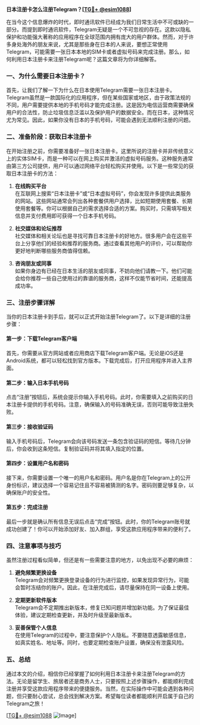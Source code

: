 **日本注册卡怎么注册Telegram？[[TG💪+ @esim1088](https://t.me/s/esim1088)]**

在当今这个信息爆炸的时代，即时通讯软件已经成为我们日常生活中不可或缺的一部分。而提到即时通讯软件，Telegram无疑是一个不可忽视的存在。这款以隐私保护和功能强大著称的应用程序在全球范围内拥有庞大的用户群体。然而，对于许多身处海外的朋友来说，尤其是那些身在日本的人来说，要想正常使用Telegram，可能需要一张日本本地的SIM卡或者虚拟号码来完成注册。那么，如何利用日本注册卡来注册Telegram呢？这篇文章将为你详细解答。

### 一、为什么需要日本注册卡？

首先，让我们了解一下为什么在日本使用Telegram需要一张日本注册卡。Telegram虽然是一款国际化的应用程序，但在某些国家或地区，由于政策法规的不同，用户需要提供本地的手机号码才能完成注册。这是因为电信运营商需要确保用户的合法性，防止垃圾信息泛滥以及保护用户的数据安全。而在日本，这种情况尤为常见。因此，如果你没有日本的手机号码，可能会遇到无法顺利注册的问题。

### 二、准备阶段：获取日本注册卡

在开始注册之前，你需要准备好一张日本注册卡。这里所说的注册卡并非传统意义上的实体SIM卡，而是一种可以在网上购买并激活的虚拟号码服务。这种服务通常由第三方公司提供，用户可以通过网络平台轻松购买并使用。以下是一些常见的获取日本注册卡的方法：

1. **在线购买平台**  
   在互联网上搜索“日本注册卡”或“日本虚拟号码”，你会发现许多提供此类服务的网站。这些网站通常会列出各种套餐供用户选择，比如短期使用套餐、长期使用套餐等。你可以根据自己的需求选择合适的方案。购买时，只需填写相关信息并支付费用即可获得一个日本手机号码。

2. **社交媒体和论坛推荐**  
   社交媒体和相关论坛也是寻找可靠日本注册卡的好地方。很多用户会在这些平台上分享他们的经验和推荐的服务商。通过查看其他用户的评价，可以帮助你更好地判断哪些服务商值得信赖。

3. **咨询朋友或同事**  
   如果你身边有已经在日本生活的朋友或同事，不妨向他们请教一下。他们可能会给你推荐一些自己使用过的靠谱的服务商，这样不仅能节省时间，还能提高成功率。

### 三、注册步骤详解

当你的日本注册卡到手后，就可以正式开始注册Telegram了。以下是详细的注册步骤：

#### 第一步：下载Telegram客户端

首先，你需要从官方网站或者应用商店下载Telegram客户端。无论是iOS还是Android系统，都可以轻松找到官方版本。下载完成后，打开应用程序并进入主界面。

#### 第二步：输入日本手机号码

点击“注册”按钮后，系统会提示你输入手机号码。此时，你需要填入之前购买的日本注册卡提供的手机号码。注意，确保输入的号码准确无误，否则可能导致注册失败。

#### 第三步：接收验证码

输入手机号码后，Telegram会向该号码发送一条包含验证码的短信。等待几分钟后，你会收到这条短信。复制验证码并将其填入指定的位置。

#### 第四步：设置用户名和密码

接下来，你需要设置一个唯一的用户名和密码。用户名是你在Telegram上的公开身份标识，建议选择一个容易记住且不容易被猜测的名字。密码则要足够复杂，以确保账户的安全性。

#### 第五步：完成注册

最后一步就是确认所有信息无误后点击“完成”按钮。此时，你的Telegram账号就成功创建了！你可以开始添加好友、加入群组，享受这款应用程序带来的便利了。

### 四、注意事项与技巧

虽然注册过程看似简单，但还是有一些需要注意的地方，以免出现不必要的麻烦：

1. **避免频繁更换设备**  
   Telegram会对频繁更换登录设备的行为进行监控，如果发现异常行为，可能会暂时冻结你的账户。因此，在注册完成后，请尽量保持在同一设备上使用。

2. **定期更新软件版本**  
   Telegram会不定期推出新版本，修复已知问题并增加新功能。为了保证最佳体验，建议定期检查更新，并及时升级至最新版本。

3. **妥善保管个人信息**  
   在使用Telegram的过程中，要注意保护个人隐私。不要随意透露敏感信息，如真实姓名、地址等。同时，也要定期检查账户设置，确保没有泄露风险。

### 五、总结

通过本文的介绍，相信你已经掌握了如何利用日本注册卡来注册Telegram的方法。无论是留学生、旅居者还是商务人士，只要按照上述步骤操作，都能顺利完成注册并享受这款应用程序带来的便捷服务。当然，在实际操作中可能会遇到各种问题，但只要耐心尝试，总会找到解决方案。希望每位读者都能顺利开启属于自己的Telegram之旅！

[[TG💪+ @esim1088](https://t.me/s/esim1088) ![Image](https://i.postimg.cc/4NQfJmqS/Snipaste-2025-05-13-00-14-12.png)]